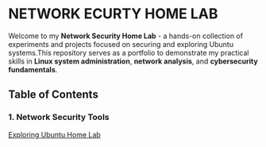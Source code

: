 # NETWORK ECURTY HOME LAB

Welcome to my **Network Security Home Lab** - a hands-on collection of experiments and projects focused on securing and exploring Ubuntu systems.This repository serves as a portfolio to demonstrate my practical skills in **Linux system administration**, **network analysis**, and **cybersecurity fundamentals**.

## Table of Contents

### 1. Network Security Tools
[Exploring Ubuntu Home Lab](./Ubuntu_Home_lab.md)